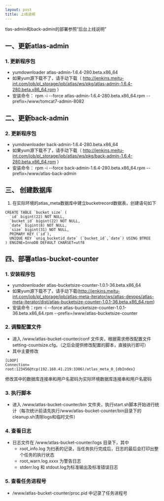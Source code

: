 ```yaml
---
layout: post
title: 上线说明
---
```



tlas-admin和back-admin的部署参照“后台上线说明” 

## 一、更新atlas-admin
### 1. 更新程序包
- yumdownloader atlas-admin-1.6.4-280.beta.x86_64
- 如果yum源下载不了，请手动下载（ http://jenkins.meitu-int.com/job/pl_storage/job/atlas/ws/pkg/atlas-admin-1.6.4-280.beta.x86_64.rpm ）
- 安装命令： rpm -i --force atlas-admin-1.6.4-280.beta.x86_64.rpm --prefix=/www/tomcat7-admin-8082

## 二、更新back-admin
### 2. 更新程序包
- yumdownloader back-admin-1.6.4-280.beta.x86_64
- 如果yum源下载不了，请手动下载（ http://jenkins.meitu-int.com/job/pl_storage/job/atlas/ws/pkg/back-admin-1.6.4-280.beta.x86_64.rpm ）
- 安装命令： rpm -i --force back-admin-1.6.4-280.beta.x86_64.rpm --prefix=/www/atlas-back-admin

## 三、 创建数据库

1. 在实际环境的atlas_meta数据库中建立bucketrecord数据表，创建语句如下

```mysql
CREATE TABLE `bucket_size` (
  `id` bigint(22) NOT NULL,
  `bucket_id` bigint(22) NOT NULL,
  `date` bigint(8) NOT NULL,
  `size` bigint(31) NOT NULL,
  PRIMARY KEY (`id`),
  UNIQUE KEY `uniq_bucketid_date` (`bucket_id`,`date`) USING BTREE
) ENGINE=InnoDB DEFAULT CHARSET=utf8
```

## 四、部署atlas-bucket-counter

### 1. 安装程序包
- yumdownloader atlas-bucketsize-counter-1.0.1-36.beta.x86_64
- 如果yum源下载不了，请手动下载(http://jenkins.meitu-int.com/job/pl_storage/job/atlas-meta-iterator/ws/atlas-devops/atlas-meta-iterator/dist/atlas-bucketsize-counter-1.0.1-36.beta.x86_64.rpm)
- 安装命令：rpm -i --force atlas-bucketsize-counter-1.0.1-36.beta.x86_64.rpm --prefix=/www/atlas-bucketsize-counter


### 2. 调整配置文件
- 进入 /www/atlas-bucket-counter/conf 文件夹，根据需求修改配置文件setting-countsize.cfg。（之后会提供修改配置的脚本，直接执行即可）
- 其中主要修改
```
[LOOP]
Connection= root:123456@tcp(192.168.41.219:3306)/atlas_meta_0_{dbIndex}
```
修改其中的数据库连接串和用户名密码为实际环境数据库连接串和用户名密码

### 3. 执行脚本 
- 进入 /www/atlas-bucket-counter/bin 文件夹，执行start.sh脚本开始进行统计（每次统计前请先执行/www/atlas-bucket-counter/bin目录下的cleanup.sh清除logs和临时文件）

### 4. 查看日志
- 日志文件在 /www/atlas-bucket-counter/logs 目录下，其中
    - root_info.log 为扫表的记录，当任务执行完成后，日志的最后会打印出整个任务的执行状态
    - root_warn.log.xxxx 为警告日志
    - stderr.log 和 stdout.log为标准输出及标准错误日志

### 5. 查看任务进程号
- /www/atlas-bucket-counter/proc.pid 中记录了任务进程号



